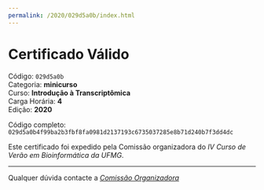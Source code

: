 ```yaml
---
permalink: /2020/029d5a0b/index.html
---
```


# Certificado Válido

Código: `029d5a0b`<br>
Categoria: **minicurso**<br>
Curso: **Introdução à Transcriptômica**<br>
Carga Horária: **4**<br>
Edição: **2020**<br>


Código completo: `029d5a0b4f99ba2b3fbf8fa0981d2137193c6735037285e8b71d240b7f3dd4dc`


Este certificado foi expedido pela Comissão organizadora do *IV Curso de Verão em Bioinformática da UFMG*.

----

Qualquer dúvida contacte a [_Comissão Organizadora_](<mailto:cursobioinfoufmg@gmail.com$subject=[Certificados]>)

